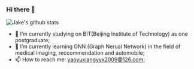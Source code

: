 ### Hi there 👋
![Jake's github stats](https://github-readme-stats.vercel.app/api?username=leifyaoyuxiang&show_icons=true&title_color=fff&icon_color=79ff97&text_color=9f9f9f&bg_color=151515)

- 🔭 I’m currently studying on BIT(Beijing Institute of Technology) as one postgraduate;
- 🌱 I’m currently learning GNN (Graph Nerual Network) in the field of medical imaging, reccommendation and automobile;
- 📫 How to reach me: yaoyuxiangyyx2009@126.com;


